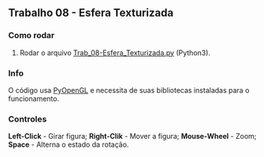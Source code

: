 ## Trabalho 08 - Esfera Texturizada

### Como rodar

1. Rodar o arquivo [Trab_08-Esfera_Texturizada.py](Trab_08-Esfera_Texturizada.py) (Python3).


### Info

O código usa [PyOpenGL](https://pypi.org/project/PyOpenGL/) e necessita de suas bibliotecas instaladas para o funcionamento.

### Controles

**Left-Click** - Girar figura;
**Right-Clik** - Mover a figura;
**Mouse-Wheel** - Zoom;
**Space** - Alterna o estado da rotação.